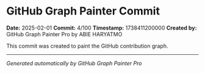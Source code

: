 # GitHub Graph Painter Commit

**Date:** 2025-02-01
**Commit:** 4/100
**Timestamp:** 1738411200000
**Created by:** GitHub Graph Painter Pro by ABIE HARYATMO

This commit was created to paint the GitHub contribution graph.

---
*Generated automatically by GitHub Graph Painter Pro*
